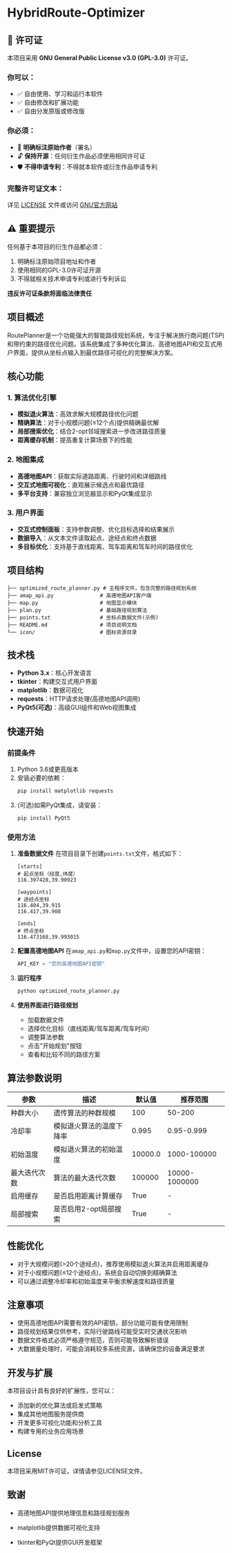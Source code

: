 # HybridRoute-Optimizer

## 📜 许可证

本项目采用 **GNU General Public License v3.0 (GPL-3.0)** 许可证。

### 你可以：
- ✅ 自由使用、学习和运行本软件
- ✅ 自由修改和扩展功能
- ✅ 自由分发原版或修改版

### 你必须：
- 📝 **明确标注原始作者**（署名）
- 🔓 **保持开源**：任何衍生作品必须使用相同许可证
- 🛡️ **不得申请专利**：不得就本软件或衍生作品申请专利

### 完整许可证文本：
详见 [LICENSE](LICENSE) 文件或访问 [GNU官方网站](https://www.gnu.org/licenses/gpl-3.0.html)

## ⚠️ 重要提示

任何基于本项目的衍生作品都必须：
1. 明确标注原始项目地址和作者
2. 使用相同的GPL-3.0许可证开源
3. 不得就相关技术申请专利或进行专利诉讼

**违反许可证条款将面临法律责任**

## 项目概述
RoutePlanner是一个功能强大的智能路径规划系统，专注于解决旅行商问题(TSP)和带约束的路径优化问题。该系统集成了多种优化算法、高德地图API和交互式用户界面，提供从坐标点输入到最优路径可视化的完整解决方案。

## 核心功能

### 1. 算法优化引擎
- **模拟退火算法**：高效求解大规模路径优化问题
- **精确算法**：对于小规模问题(≤12个点)提供精确最优解
- **局部搜索优化**：结合2-opt邻域搜索进一步改进路径质量
- **距离缓存机制**：提高重复计算场景下的性能

### 2. 地图集成
- **高德地图API**：获取实际道路距离、行驶时间和详细路线
- **交互式地图可视化**：直观展示候选点和最优路径
- **多平台支持**：兼容独立浏览器显示和PyQt集成显示

### 3. 用户界面
- **交互式控制面板**：支持参数调整、优化目标选择和结果展示
- **数据导入**：从文本文件读取起点、途经点和终点数据
- **多目标优化**：支持基于直线距离、驾车距离和驾车时间的路径优化

## 项目结构

```
├── optimized_route_planner.py # 主程序文件，包含完整的路径规划系统
├── amap_api.py               # 高德地图API客户端
├── map.py                    # 地图显示模块
├── plan.py                   # 基础路径规划算法
├── points.txt                # 坐标点数据文件(示例)
├── README.md                 # 项目说明文档
└── icon/                     # 图标资源目录
```

## 技术栈
- **Python 3.x**：核心开发语言
- **tkinter**：构建交互式用户界面
- **matplotlib**：数据可视化
- **requests**：HTTP请求处理(高德地图API调用)
- **PyQt5(可选)**：高级GUI组件和Web视图集成

## 快速开始

### 前提条件
1. Python 3.6或更高版本
2. 安装必要的依赖：
   ```bash
   pip install matplotlib requests
   ```
3. (可选)如需PyQt集成，请安装：
   ```bash
   pip install PyQt5
   ```

### 使用方法

1. **准备数据文件**
   在项目目录下创建`points.txt`文件，格式如下：
   ```
   [starts]
   # 起点坐标（经度,纬度）
   116.397428,39.90923
   
   [waypoints]
   # 途经点坐标
   116.404,39.915
   116.417,39.908
   
   [ends]
   # 终点坐标
   116.473168,39.993015
   ```

2. **配置高德地图API**
   在`amap_api.py`和`map.py`文件中，设置您的API密钥：
   ```python
   API_KEY = "您的高德地图API密钥"
   ```

3. **运行程序**
   ```bash
   python optimized_route_planner.py
   ```

4. **使用界面进行路径规划**
   - 加载数据文件
   - 选择优化目标（直线距离/驾车距离/驾车时间）
   - 调整算法参数
   - 点击"开始规划"按钮
   - 查看和比较不同的路径方案

## 算法参数说明

| 参数 | 描述 | 默认值 | 推荐范围 |
|------|------|--------|----------|
| 种群大小 | 遗传算法的种群规模 | 100 | 50-200 |
| 冷却率 | 模拟退火算法的温度下降率 | 0.995 | 0.95-0.999 |
| 初始温度 | 模拟退火算法的初始温度 | 10000.0 | 1000-100000 |
| 最大迭代次数 | 算法的最大迭代次数 | 100000 | 10000-1000000 |
| 启用缓存 | 是否启用距离计算缓存 | True | - |
| 局部搜索 | 是否启用2-opt局部搜索 | True | - |

## 性能优化

- 对于大规模问题(>20个途经点)，推荐使用模拟退火算法并启用距离缓存
- 对于小规模问题(≤12个途经点)，系统会自动切换到精确算法
- 可以通过调整冷却率和初始温度来平衡求解速度和路径质量

## 注意事项

- 使用高德地图API需要有效的API密钥，部分功能可能有使用限制
- 路径规划结果仅供参考，实际行驶路线可能受实时交通状况影响
- 数据文件格式必须严格遵守规范，否则可能导致解析错误
- 大数据量处理时，可能会消耗较多系统资源，请确保您的设备满足要求

## 开发与扩展

本项目设计具有良好的扩展性，您可以：
- 添加新的优化算法或启发式策略
- 集成其他地图服务提供商
- 开发更多可视化功能和分析工具
- 构建专用的业务应用场景

## License

本项目采用MIT许可证，详情请参见LICENSE文件。

## 致谢

- 高德地图API提供地理信息和路径规划服务
- matplotlib提供数据可视化支持

- tkinter和PyQt提供GUI开发框架
